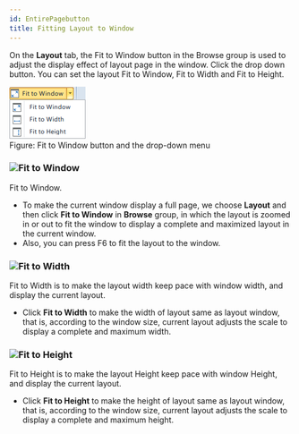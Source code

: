 ```yaml
---
id: EntirePagebutton
title: Fitting Layout to Window
---
```

On the **Layout** tab, the Fit to Window button in the Browse group is used to adjust the display effect of layout page in the window. Click the drop down button. You can set the layout Fit to Window, Fit to Width and Fit to Height.

![](img-en/EntirePagebutton.png)  
Figure: Fit to Window button and the drop-down menu  
  
### ![](../../img-en/read.gif)Fit to Window

Fit to Window.

  * To make the current window display a full page, we choose **Layout** and then click **Fit to Window** in **Browse** group, in which the layout is zoomed in or out to fit the window to display a complete and maximized layout in the current window. 
  * Also, you can press F6 to fit the layout to the window.

### ![](../../img-en/read.gif)Fit to Width

Fit to Width is to make the layout width keep pace with window width, and display the current layout.

  * Click **Fit to Width** to make the width of layout same as layout window, that is, according to the window size, current layout adjusts the scale to display a complete and maximum width. 

### ![](../../img-en/read.gif)Fit to Height

Fit to Height is to make the layout Height keep pace with window Height, and display the current layout.

  * Click **Fit to Height** to make the height of layout same as layout window, that is, according to the window size, current layout adjusts the scale to display a complete and maximum height. 